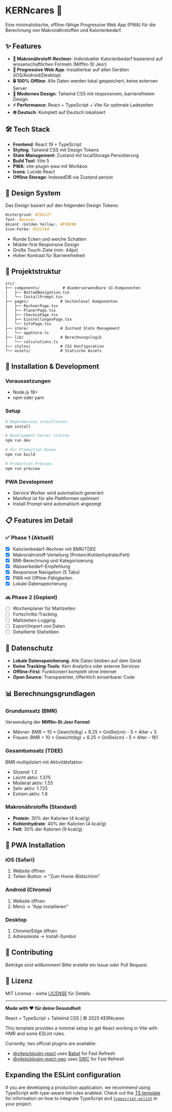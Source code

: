 # KERNcares 🥗

Eine minimalistische, offline-fähige Progressive Web App (PWA) für die Berechnung von Makronährstoffen und Kalorienbedarf.

## ✨ Features

- **🧮 Makronährstoff-Rechner**: Individueller Kalorienbedarf basierend auf wissenschaftlichen Formeln (Mifflin-St Jeor)
- **📱 Progressive Web App**: Installierbar auf allen Geräten (iOS/Android/Desktop)
- **🔒 100% Offline**: Alle Daten werden lokal gespeichert, keine externen Server
- **🎨 Modernes Design**: Tailwind CSS mit responsivem, barrierefreiem Design
- **⚡ Performance**: React + TypeScript + Vite für optimale Ladezeiten
- **🌐 Deutsch**: Komplett auf Deutsch lokalisiert

## 🛠 Tech Stack

- **Frontend**: React 19 + TypeScript
- **Styling**: Tailwind CSS mit Design Tokens
- **State Management**: Zustand mit localStorage Persistierung
- **Build Tool**: Vite 5
- **PWA**: vite-plugin-pwa mit Workbox
- **Icons**: Lucide React
- **Offline Storage**: IndexedDB via Zustand persist

## 🎨 Design System

Das Design basiert auf den folgenden Design Tokens:

```css
Hintergrund: #292c2f
Text: #ececec
Akzent (Golden Yellow): #FFDF00
Icon-Farbe: #32174d
```

- Runde Ecken und weiche Schatten
- Mobile-first Responsive Design
- Große Touch-Ziele (min. 44px)
- Hoher Kontrast für Barrierefreiheit

## 📁 Projektstruktur

```
src/
├── components/          # Wiederverwendbare UI-Komponenten
│   ├── BottomNavigation.tsx
│   └── InstallPrompt.tsx
├── pages/              # Seitenlevel Komponenten
│   ├── RechnerPage.tsx
│   ├── PlanerPage.tsx
│   ├── CheckinPage.tsx
│   ├── EinstellungenPage.tsx
│   └── InfoPage.tsx
├── store/              # Zustand State Management
│   └── appStore.ts
├── lib/                # Berechnungslogik
│   └── calculations.ts
├── styles/             # CSS Konfiguration
└── assets/             # Statische Assets
```

## 🚀 Installation & Development

### Voraussetzungen
- Node.js 18+ 
- npm oder yarn

### Setup
```bash
# Dependencies installieren
npm install

# Development Server starten
npm run dev

# Für Production bauen
npm run build

# Production Preview
npm run preview
```

### PWA Development
- Service Worker wird automatisch generiert
- Manifest ist für alle Plattformen optimiert
- Install Prompt wird automatisch angezeigt

## 📋 Features im Detail

### ✅ Phase 1 (Aktuell)
- [x] Kalorienbedarf-Rechner mit BMR/TDEE
- [x] Makronährstoff-Verteilung (Protein/Kohlenhydrate/Fett)
- [x] BMI-Berechnung und Kategorisierung
- [x] Wasserbedarf-Empfehlung
- [x] Responsive Navigation (5 Tabs)
- [x] PWA mit Offline-Fähigkeiten
- [x] Lokale Datenspeicherung

### 🔜 Phase 2 (Geplant)
- [ ] Wochenplaner für Mahlzeiten
- [ ] Fortschritts-Tracking
- [ ] Mahlzeiten-Logging
- [ ] Export/Import von Daten
- [ ] Detaillierte Statistiken

## 🔐 Datenschutz

- **Lokale Datenspeicherung**: Alle Daten bleiben auf dem Gerät
- **Keine Tracking-Tools**: Kein Analytics oder externe Services
- **Offline-First**: Funktioniert komplett ohne Internet
- **Open Source**: Transparenter, öffentlich einsehbarer Code

## 📊 Berechnungsgrundlagen

### Grundumsatz (BMR)
Verwendung der **Mifflin-St Jeor Formel**:
- Männer: BMR = 10 × Gewicht(kg) + 6.25 × Größe(cm) - 5 × Alter + 5
- Frauen: BMR = 10 × Gewicht(kg) + 6.25 × Größe(cm) - 5 × Alter - 161

### Gesamtumsatz (TDEE)
BMR multipliziert mit Aktivitätsfaktor:
- Sitzend: 1.2
- Leicht aktiv: 1.375
- Moderat aktiv: 1.55
- Sehr aktiv: 1.725
- Extrem aktiv: 1.9

### Makronährstoffe (Standard)
- **Protein**: 30% der Kalorien (4 kcal/g)
- **Kohlenhydrate**: 40% der Kalorien (4 kcal/g)
- **Fett**: 30% der Kalorien (9 kcal/g)

## 📱 PWA Installation

### iOS (Safari)
1. Website öffnen
2. Teilen-Button → "Zum Home-Bildschirm"

### Android (Chrome)
1. Website öffnen
2. Menü → "App installieren"

### Desktop
1. Chrome/Edge öffnen
2. Adressleiste → Install-Symbol

## 🤝 Contributing

Beiträge sind willkommen! Bitte erstelle ein Issue oder Pull Request.

## 📄 Lizenz

MIT License - siehe [LICENSE](LICENSE) für Details.

---

**Made with ❤️ für deine Gesundheit**

React + TypeScript + Tailwind CSS | © 2025 KERNcares

This template provides a minimal setup to get React working in Vite with HMR and some ESLint rules.

Currently, two official plugins are available:

- [@vitejs/plugin-react](https://github.com/vitejs/vite-plugin-react/blob/main/packages/plugin-react) uses [Babel](https://babeljs.io/) for Fast Refresh
- [@vitejs/plugin-react-swc](https://github.com/vitejs/vite-plugin-react/blob/main/packages/plugin-react-swc) uses [SWC](https://swc.rs/) for Fast Refresh

## Expanding the ESLint configuration

If you are developing a production application, we recommend using TypeScript with type-aware lint rules enabled. Check out the [TS template](https://github.com/vitejs/vite/tree/main/packages/create-vite/template-react-ts) for information on how to integrate TypeScript and [`typescript-eslint`](https://typescript-eslint.io) in your project.
